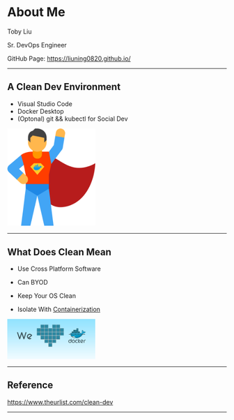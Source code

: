 
# About Me

Toby Liu

Sr. DevOps Engineer

GitHub Page: <https://liuning0820.github.io/>

----

## A Clean Dev Environment


- Visual Studio Code
- Docker Desktop
- (Optonal) git && kubectl for Social Dev
<!-- - telepresence <https://cloud.google.com/community/tutorials/developing-services-with-k8s> -->

<!-- ![Dashboard](images/grafana-dashboard-sample.png){:height="80%" width="50%"} -->

<!-- <img alt="OpenTracing with Jaeger" width="60%" src="../assets/jaeger-arch.png" data-src="../assets/jaeger-arch.png"> -->

<!-- ![Dev Powered by Docker](images/docker-power-user.png){:height="20%" width="20%"} -->

<img alt="Dev Powered by Docker" width="40%" src="images/docker-power-user.png" data-src="images/docker-power-user.png">

----

## What Does Clean Mean

- Use Cross Platform Software

- Can BYOD

- Keep Your OS Clean

- Isolate With [Containerization](https://www.ibm.com/cloud/learn/containerization)

<img alt="We Love Docker" width="40%" src="images/container.jpg" data-src="images/container.jpg">

----

## Reference

https://www.theurlist.com/clean-dev

----

